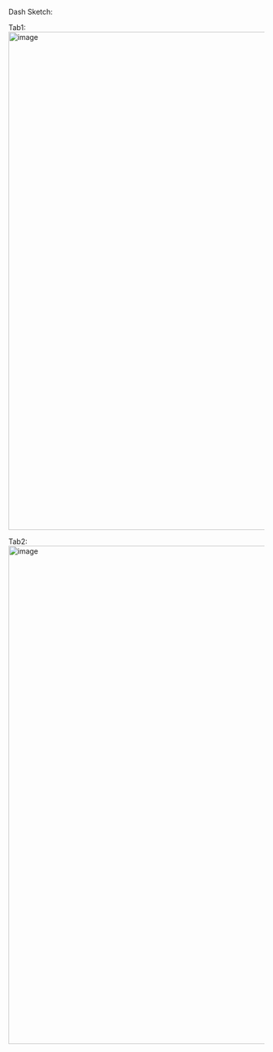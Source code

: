 Dash Sketch:

Tab1:
<img width="979" alt="image" src="https://user-images.githubusercontent.com/61757423/220831510-4557148b-f7bd-458c-b33c-98cbf2efb473.png">

Tab2:
<img width="979" alt="image" src="https://user-images.githubusercontent.com/61757423/220831559-136178d2-254e-470d-abd4-2e65aa2b7229.png">
